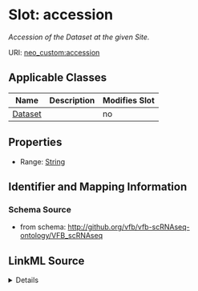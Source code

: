 # Slot: accession


_Accession of the Dataset at the given Site._



URI: [neo_custom:accession](http://n2o.neo/custom/accession)



<!-- no inheritance hierarchy -->




## Applicable Classes

| Name | Description | Modifies Slot |
| --- | --- | --- |
[Dataset](Dataset.md) |  |  no  |







## Properties

* Range: [String](String.md)





## Identifier and Mapping Information







### Schema Source


* from schema: http://github.org/vfb/vfb-scRNAseq-ontology/VFB_scRNAseq




## LinkML Source

<details>
```yaml
name: accession
description: Accession of the Dataset at the given Site.
from_schema: http://github.org/vfb/vfb-scRNAseq-ontology/VFB_scRNAseq
rank: 1000
slot_uri: neo_custom:accession
alias: accession
owner: Dataset
domain_of:
- Dataset
range: string

```
</details>